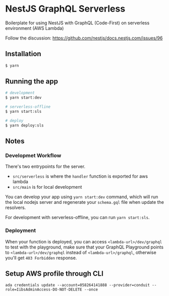 # NestJS GraphQL Serverless

Boilerplate for using NestJS with GraphQL (Code-First) on serverless environment (AWS Lambda)

Follow the discussion: https://github.com/nestjs/docs.nestjs.com/issues/96

## Installation

```bash
$ yarn
```

## Running the app

```bash
# development
$ yarn start:dev

# serverless-offline
$ yarn start:sls

# deploy
$ yarn deploy:sls
```

## Notes
### Developmet Workflow

There's two entrypoints for the server.

- `src/serverless` is where the `handler` function is exported for aws lambda
- `src/main` is for local development

You can develop your app using `yarn start:dev` command, which will run the local nodejs server and regenerate your `schema.gql` file
when update the resolvers.

For development with serverless-offline, you can run `yarn start:sls`.

### Deployment

When your function is deployed, you can access `<lambda-url>/dev/graphql` to test with the playground, make sure that your GraphQL Playground
points to `<lambda-url>/dev/graphql` instead of `<lambda-url>/graphql`, otherwise you'll get `403 Forbidden` response.

## Setup AWS profile through CLI
`ada credentials update --account=058264141888 --provider=conduit --role=IibsAdminAccess-DO-NOT-DELETE --once`

